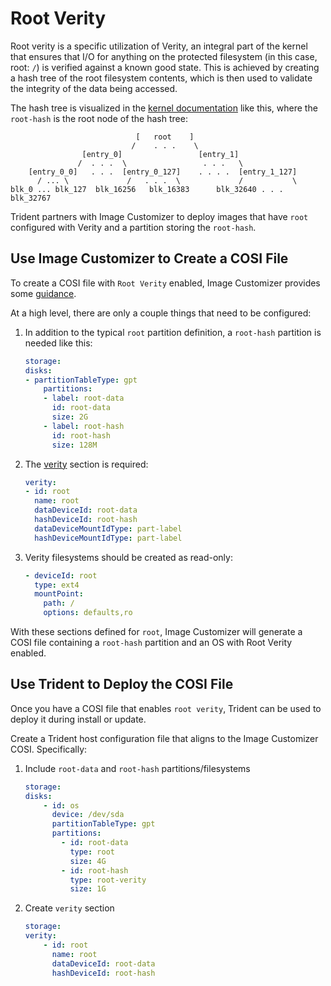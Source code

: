 
# Root Verity

Root verity is a specific utilization of Verity, an integral part of the kernel that ensures that I/O for anything on the protected filesystem (in this case, root: `/`) is verified against a known good state. This is achieved by creating a hash tree of the root filesystem contents, which is then used to validate the integrity of the data being accessed.

The hash tree is visualized in the [kernel documentation](https://docs.kernel.org/admin-guide/device-mapper/verity.html) like this, where the `root-hash` is the root node of the hash tree:

``` text
                            [   root    ]
                           /    . . .    \
                [entry_0]                 [entry_1]
               /  . . .  \                 . . .   \
    [entry_0_0]   . . .  [entry_0_127]    . . . .  [entry_1_127]
      / ... \             /   . . .  \             /           \
blk_0 ... blk_127  blk_16256   blk_16383      blk_32640 . . . blk_32767
```

Trident partners with Image Customizer to deploy images that have `root` configured with Verity and a partition storing the `root-hash`.

## Use Image Customizer to Create a COSI File

To create a COSI file with `Root Verity` enabled, Image Customizer provides some [guidance](https://microsoft.github.io/azure-linux-image-tools/imagecustomizer/concepts/verity.html).

At a high level, there are only a couple things that need to be configured:

1. In addition to the typical `root` partition definition, a `root-hash` partition is needed like this:

    ``` yaml
    storage:
    disks:
    - partitionTableType: gpt
        partitions:
        - label: root-data
          id: root-data
          size: 2G
        - label: root-hash
          id: root-hash
          size: 128M
    ```

2. The [verity](https://microsoft.github.io/azure-linux-image-tools/imagecustomizer/api/configuration/verity.html) section is required:

    ``` yaml
    verity:
    - id: root
      name: root
      dataDeviceId: root-data
      hashDeviceId: root-hash
      dataDeviceMountIdType: part-label
      hashDeviceMountIdType: part-label
    ```

3. Verity filesystems should be created as read-only:

    ``` yaml
    - deviceId: root
      type: ext4
      mountPoint:
        path: /
        options: defaults,ro
    ```

With these sections defined for `root`, Image Customizer will generate a COSI file containing a `root-hash` partition and an OS with Root Verity enabled.

## Use Trident to Deploy the COSI File

Once you have a COSI file that enables `root verity`, Trident can be used to deploy it during install or update.

Create a Trident host configuration file that aligns to the Image Customizer COSI. Specifically:

1. Include `root-data` and `root-hash` partitions/filesystems

    ```yaml
    storage:
    disks:
        - id: os
          device: /dev/sda
          partitionTableType: gpt
          partitions:
            - id: root-data
              type: root
              size: 4G
            - id: root-hash
              type: root-verity
              size: 1G
    ```

2. Create `verity` section

    ```yaml
    storage:
    verity:
        - id: root
          name: root
          dataDeviceId: root-data
          hashDeviceId: root-hash
    ```

